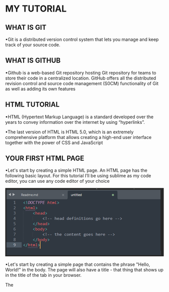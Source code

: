
# MY TUTORIAL
## WHAT IS GIT 

•Git is a distributed version control system that lets you manage and keep track of your source code.

## WHAT IS GITHUB

•Github is a web-based Git repository hosting Git repository for teams to store their code in a centralized location. GitHub offers all the distributed revision control and source code management (S0CM) functionality of Git as well as adding its own features


## HTML TUTORIAL

•HTML (Hypertext Markup Language) is a standard developed over the years to convey information over the internet by using “hyperlinks”.

•The last version of HTML is HTML 5.0, which is an extremely comprehensive platform that allows creating a high-end user interface together with the power of CSS and JavaScript

## YOUR FIRST HTML PAGE

•Let's start by creating a simple HTML page. An HTML page has the following basic layout. For this tutorial I’ll be using sublime as my code editor, you can use any code editor of your choice


![](Picture1.png)


•Let's start by creating a simple page that contains the phrase "Hello, World!" in the body. The page will also have a title - that thing that shows up in the title of the tab in your browser. 

The <title> element defines the title of the HTML page.

•The <!DOCTYPE html> tag defines the document type that the browser is going to render. This is used for legacy reasons. If you want to get to the latest version of HTML (HTML5) then it's recommended to use this tag.

•The <p> element defines a "paragraph", a block of text that has a small amount of spacing in between its top and bottom.

•Notice how the tags have a start tag and an end tag denoted with a slash (</p>). Everything in between is the content of the tag. The content of a tag can usually have additional HTML tags within them as shown below;

![](picture 2.png)

•Make sure to save your file as “index.html”. The "index.html" file is the default file that a web server will look for when accessing a website. After saving the file, you can double click it to open it with your browser. (Most preferably Chrome cause it supports all html commands).


•To those who are new to sublime and are finding it difficult to run their HTML file, see below simple steps.
  
I.Tools -> Build System -> New Build System...
II.Add the following Text for opening with Google Chrome
  
{      "cmd": ["open" "-a" "Google Chrome" "$file"]----for mac
  
{ "cmd": ["PATH_TO_YOUR_CHROME" "$file"] }-------for windows


![](picture 3.png)


then proceed to save your file as “Chrome.sublime-build”

IV.When you go back to Tools -> Build System , you’ll see chrome has been added as an option as shown below.

![](picture 4.png)

•To run your code, open the HTML file then right click and choose run in browser option and you will be directed to chrome as your default browser.

•You can add any paragraph of your choice and mine looked like this;

![](picture 5.png)










